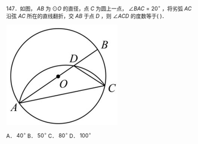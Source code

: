 147．如图， $A B$ 为 $\odot O$ 的直径，点 $C$ 为圆上一点， $\angle B A C = 2 0 ^ { \circ }$ ，将劣弧 $A C$ 沿弦 $A C$ 所在的直线翻折，交 $A B$ 于点 $D$ ，则 $\angle A C D$ 的度数等于( )．

![](<../../qs_image_DB/专题3-6__圆的综合（27类题型）（解析版）/b850a4e588936f05e9edce2be4de51dda0dceedf6cc6896345dfc973d76ccd86.jpg>)

A． $4 0 ^ { \circ }$ B． $5 0 ^ { \circ }$ C． $8 0 ^ { \circ }$ D． $1 0 0 ^ { \circ }$
